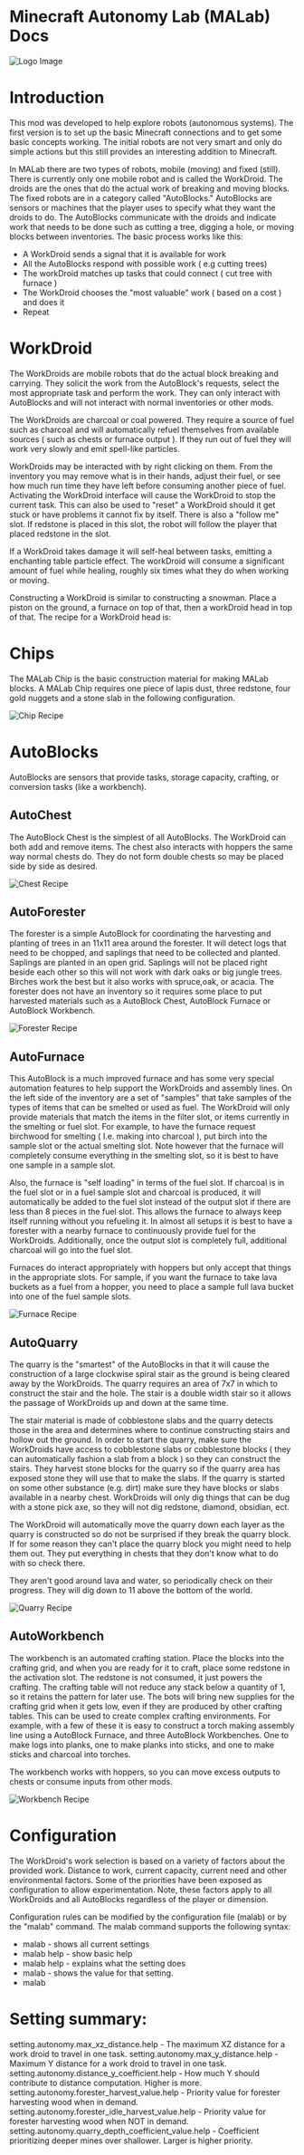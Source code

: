 # Minecraft Autonomy Lab (MALab) Docs

![Logo Image](doc_snapshots/logo.png)

# Introduction #

This mod was developed to help explore robots (autonomous systems). The first version is to set up the basic Minecraft connections and to get some basic concepts working.  The initial robots are not very smart and only do simple actions but this still provides an interesting addition to Minecraft.

In MALab there are two types of robots, mobile (moving) and fixed (still). There is currently only one mobile robot and is called the WorkDroid.  The droids are the ones that do the actual work of breaking and moving blocks. The fixed robots are in a category called "AutoBlocks."  AutoBlocks are sensors or machines that the player uses to specify what they want the droids to do. The AutoBlocks communicate with the droids and indicate work that needs to be done such as cutting a tree, digging a hole, or moving blocks between inventories.  The basic process works like this:

- A WorkDroid sends a signal that it is available for work
- All the AutoBlocks respond with possible work ( e.g cutting trees)
- The workDroid matches up tasks that could connect ( cut tree with furnace )
- The WorkDroid chooses the "most valuable" work ( based on a cost ) and does it
- Repeat

# WorkDroid #

The WorkDroids are mobile robots that do the actual block breaking and carrying. They solicit the work from the AutoBlock's requests, select the most appropriate task and perform the work. They can only interact with AutoBlocks and will not interact with normal inventories or other mods.  

The WorkDroids are charcoal or coal powered. They require a source of fuel such as charcoal and will automatically refuel themselves from available sources ( such as chests or furnace output ). If they run out of fuel they will work very slowly and emit spell-like particles. 

WorkDroids may be interacted with by right clicking on them. From the inventory you may remove what is in their hands, adjust their fuel, or see how much run time they have left before consuming another piece of fuel. Activating the WorkDroid interface will cause the WorkDroid to stop the current task. This can also be used to "reset" a WorkDroid should it get stuck or have problems it cannot fix by itself. There is also a "follow me" slot.  If redstone is placed in this slot, the robot will follow the player that placed redstone in the slot. 

If a WorkDroid takes damage it will self-heal between tasks, emitting a enchanting table particle effect.  The workDroid will consume a significant amount of fuel while healing, roughly six times what they do when working or moving.

Constructing a WorkDroid is similar to constructing a snowman.  Place a piston on the ground, a furnace on top of that, then a workDroid head in top of that.  The recipe for a WorkDroid head is:

# Chips #

The MALab Chip is the basic construction material for making MALab blocks.  A MALab Chip requires one piece of lapis dust, three redstone, four gold nuggets and a stone slab in the following configuration.

![Chip Recipe](doc_snapshots/chip-recipe.png)

# AutoBlocks #

AutoBlocks are sensors that provide tasks, storage capacity, crafting, or conversion tasks (like a  workbench). 

## AutoChest ##

The AutoBlock Chest is the simplest of all AutoBlocks.  The WorkDroid can both add and remove items. The chest also interacts with hoppers the same way normal chests do. They do not form double chests so may be placed side by side as desired. 

![Chest Recipe](doc_snapshots/chest-recipe.png)

## AutoForester ##

The forester is a simple AutoBlock for coordinating the harvesting and planting of trees in an 11x11 area around the forester.  It will detect logs that need to be chopped, and saplings that need to be collected and planted.  Saplings are planted in an open grid. Saplings will not be placed right beside each other so this will not work with dark oaks or big jungle trees.  Birches work the best but it also works with spruce,oak, or acacia. The forester does not have an inventory so it requires some place to put harvested materials such as a AutoBlock Chest, AutoBlock Furnace or AutoBlock Workbench.

![Forester Recipe](doc_snapshots/forester-recipe.png)

## AutoFurnace ##

This AutoBlock is a much improved furnace and has some very special automation features to help support the WorkDroids and assembly lines. On the left side of the inventory are a set of "samples" that take samples of the types of items that can be smelted or used as fuel.  The WorkDroid will only provide materials that match the items in the filter slot, or items currently in the smelting or fuel slot.  For example, to have the furnace request birchwood for smelting ( I.e. making into charcoal ), put birch into the sample slot or the actual smelting slot.  Note however that the furnace will completely consume everything in the smelting slot, so it is best to have one sample in a sample slot.  

Also, the furnace is "self loading" in terms of the fuel slot.  If charcoal is in the fuel slot or in a fuel sample slot and charcoal is produced, it will automatically be added to the fuel slot instead of the output slot if there are less than 8 pieces in the fuel slot.   This allows the furnace to always keep itself running without you refueling it. In almost all setups it is best to have a forester with a nearby furnace to continuously provide fuel for the WorkDroids.  Additionally, once the output slot is completely full, additional charcoal will go into the fuel slot.

Furnaces do interact appropriately with hoppers but only accept that things in the appropriate slots.  For sample, if you want the furnace to take lava buckets as a fuel from a hopper, you need to place a sample full lava bucket into one of the fuel sample slots.

![Furnace Recipe](doc_snapshots/furnace-recipe.png)

## AutoQuarry ##

The quarry is the "smartest" of the AutoBlocks in that it will cause the construction of a large clockwise spiral stair as the ground is being cleared away by the WorkDroids.  The quarry requires an area of 7x7 in which to construct the stair and the hole.  The stair is a double  width stair so it allows the passage of WorkDroids up and down at the same time.

The stair material is made of cobblestone slabs and the quarry detects those in the area and determines where to continue constructing stairs and hollow out the ground.  In order to start the quarry, make sure the WorkDroids have access to cobblestone slabs or  cobblestone blocks ( they can automatically fashion a slab from a block ) so they can construct the stairs. They harvest stone blocks for the quarry so if the quarry area has exposed stone they will use that to make the slabs.  If the quarry is started on some other substance (e.g. dirt) make sure they have blocks or slabs available in a nearby chest. WorkDroids will only dig things that can be dug with a stone pick axe, so they will not dig redstone, diamond, obsidian, ect. 

The WorkDroid will automatically move the quarry down each layer as the quarry is constructed so do not be surprised if they break the quarry block.  If for some reason they can't place the quarry block you might need to help them out. They put everything in chests that they don't know what to do with so check there.

They aren't good around lava and water, so periodically check on their progress.  They will dig down to 11 above the bottom of the world.

![Quarry Recipe](doc_snapshots/quarry-recipe.png)

## AutoWorkbench ##

The workbench is an automated crafting station.  Place the blocks into the crafting grid, and when you are ready for it to craft, place some redstone in the activation slot. The redstone is not consumed, it just powers the crafting.  The crafting table will not reduce any stack below a quantity of 1, so it retains the pattern for later use.  The bots will bring new supplies for the crafting grid when it gets low, even if they are produced by other crafting tables. This can be used to create complex crafting environments. For example, with a few of these it is easy to construct a torch making assembly line using a AutoBlock Furnace, and three AutoBlock Workbenches.  One to make logs into planks, one to make planks into sticks, and one to make sticks and charcoal into torches.

The workbench works with hoppers, so you can move excess outputs to chests or consume inputs from other mods.

![Workbench Recipe](doc_snapshots/workbench-recipe.png)

# Configuration #

The WorkDroid's work selection is based on a variety of factors about the provided work. Distance to work, current capacity, current need and other environmental factors. Some of the priorities have been exposed as configuration to allow experimentation.  Note, these factors apply to all WorkDroids and all AutoBlocks regardless of the player or dimension.

Configuration rules can be modified by the configuration file (malab) or by the "malab" command.  The malab command supports the following syntax:
- malab - shows all current settings
- malab help - show basic help
- malab help <setting> - explains what the setting does
- malab <setting> - shows the value for that setting. 
- malab <setting> <value> 

# Setting summary: #

setting.autonomy.max_xz_distance.help - The maximum XZ distance for a work droid to travel in one task.
setting.autonomy.max_y_distance.help - Maximum Y distance for a work droid to travel in one task.
setting.autonomy.distance_y_coefficient.help - How much Y should contribute to distance computation. Higher is more.
setting.autonomy.forester_harvest_value.help - Priority value for forester harvesting wood when in demand.
setting.autonomy.forester_idle_harvest_value.help - Priority value for forester harvesting wood when NOT in demand.
setting.autonomy.quarry_depth_coefficient_value.help - Coefficient prioritizing deeper mines over shallower.  Larger is higher priority.


